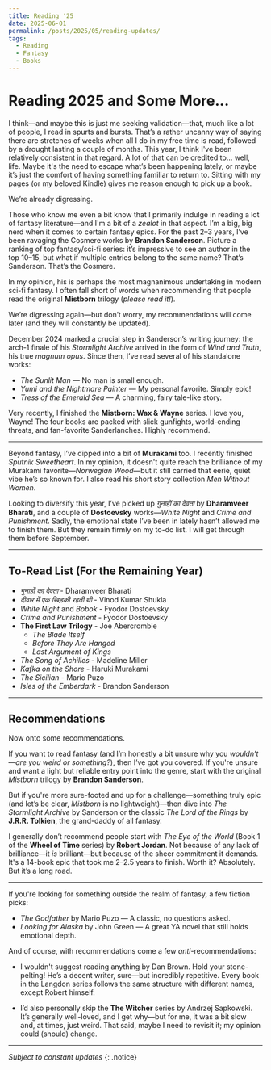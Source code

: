 ```yaml
---
title: Reading '25
date: 2025-06-01
permalink: /posts/2025/05/reading-updates/
tags:
  - Reading
  - Fantasy
  - Books
---
```


# Reading 2025 and Some More...

I think—and maybe this is just me seeking validation—that, much like a lot of people, I read in spurts and bursts. That’s a rather uncanny way of saying there are stretches of weeks when all I do in my free time is read, followed by a drought lasting a couple of months. This year, I think I've been relatively consistent in that regard. A lot of that can be credited to... well, life. Maybe it's the need to escape what’s been happening lately, or maybe it’s just the comfort of having something familiar to return to. Sitting with my pages (or my beloved Kindle) gives me reason enough to pick up a book. 

We’re already digressing.

Those who know me even a bit know that I primarily indulge in reading a lot of fantasy literature—and I'm a bit of a *zealot* in that aspect. I’m a big, big nerd when it comes to certain fantasy epics. For the past 2–3 years, I’ve been ravaging the Cosmere works by <strong>Brandon Sanderson</strong>. Picture a ranking of top fantasy/sci-fi series: it’s impressive to see an author in the top 10–15, but what if multiple entries belong to the same name? That’s Sanderson. That’s the Cosmere.

In my opinion, his is perhaps the most magnanimous undertaking in modern sci-fi fantasy. I often fall short of words when recommending that people read the original <strong>Mistborn</strong> trilogy (*please read it!*).

We’re digressing again—but don’t worry, my recommendations will come later (and they will constantly be updated).

December 2024 marked a crucial step in Sanderson’s writing journey: the arch-1 finale of his <em>Stormlight Archive</em> arrived in the form of <em>Wind and Truth</em>, his true *magnum opus*. Since then, I’ve read several of his standalone works:

- *The Sunlit Man* — No man is small enough.  
- *Yumi and the Nightmare Painter* — My personal favorite. Simply epic!
- *Tress of the Emerald Sea* — A charming, fairy tale-like story.  

Very recently, I finished the <strong>Mistborn: Wax & Wayne</strong> series. I love you, Wayne! The four books are packed with slick gunfights, world-ending threats, and fan-favorite Sanderlanches. Highly recommend.

---

Beyond fantasy, I’ve dipped into a bit of <strong>Murakami</strong> too. I recently finished <em>Sputnik Sweetheart</em>. In my opinion, it doesn't quite reach the brilliance of my Murakami favorite—<em>Norwegian Wood</em>—but it still carried that eerie, quiet vibe he’s so known for. I also read his short story collection <em>Men Without Women</em>.

Looking to diversify this year, I’ve picked up <em>गुनाहों का देवता</em> by <strong>Dharamveer Bharati</strong>, and a couple of <strong>Dostoevsky</strong> works—<em>White Night</em> and <em>Crime and Punishment</em>. Sadly, the emotional state I’ve been in lately hasn’t allowed me to finish them. But they remain firmly on my to-do list. I will get through them before September.

---

## To-Read List (For the Remaining Year)

- *गुनाहों का देवता* - Dharamveer Bharati
- *दीवार में एक खिड़की रहती थी* - Vinod Kumar Shukla
- *White Night* and *Bobok* - Fyodor Dostoevsky
- *Crime and Punishment* - Fyodor Dostoevsky
- <strong>The First Law Trilogy</strong> - Joe Abercrombie  
    - *The Blade Itself*  
    - *Before They Are Hanged*  
    - *Last Argument of Kings*
- *The Song of Achilles* - Madeline Miller
- *Kafka on the Shore* - Haruki Murakami
- *The Sicilian* - Mario Puzo
- *Isles of the Emberdark* - Brandon Sanderson

---

## Recommendations

Now onto some recommendations.

If you want to read fantasy (and I’m honestly a bit unsure why you *wouldn’t*—*are you weird or something?*), then I’ve got you covered. If you're unsure and want a light but reliable entry point into the genre, start with the original *Mistborn* trilogy by <strong>Brandon Sanderson</strong>.

But if you're more sure-footed and up for a challenge—something truly epic (and let’s be clear, *Mistborn* is no lightweight)—then dive into <em>The Stormlight Archive</em> by Sanderson or the classic <em>The Lord of the Rings</em> by <strong>J.R.R. Tolkien</strong>, the grand-daddy of all fantasy.

I generally don’t recommend people start with <em>The Eye of the World</em> (Book 1 of the <strong>Wheel of Time</strong> series) by <strong>Robert Jordan</strong>. Not because of any lack of brilliance—it *is* brilliant—but because of the sheer commitment it demands. It's a 14-book epic that took me 2–2.5 years to finish. Worth it? Absolutely. But it’s a long road.

---

If you're looking for something outside the realm of fantasy, a few fiction picks:

- <em>The Godfather</em> by Mario Puzo — A classic, no questions asked.
- <em>Looking for Alaska</em> by John Green — A great YA novel that still holds emotional depth.

And of course, with recommendations come a few *anti*-recommendations:

- I wouldn't suggest reading anything by Dan Brown. Hold your stone-pelting! He’s a decent writer, sure—but incredibly repetitive. Every book in the Langdon series follows the same structure with different names, except Robert himself.
  
- I’d also personally skip the <strong>The Witcher</strong> series by Andrzej Sapkowski. It’s generally well-loved, and I get why—but for me, it was a bit slow and, at times, just weird. That said, maybe I need to revisit it; my opinion could (should) change.

---

*Subject to constant updates*
{: .notice}